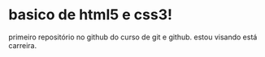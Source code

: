 # basico de html5 e css3!
 primeiro repositório no github do curso de git e github.
 estou visando está carreira.
